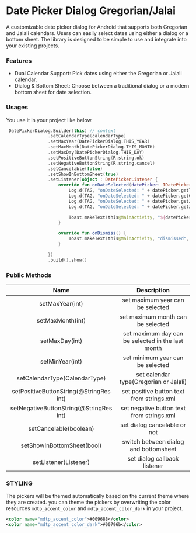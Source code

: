 # Date Picker Dialog Gregorian/Jalai

A customizable date picker dialog for Android that supports both Gregorian and Jalali calendars. Users can easily select dates using either a dialog or a bottom sheet. The library is designed to be simple to use and integrate into your existing projects.

### Features
* Dual Calendar Support: Pick dates using either the Gregorian or Jalali calendar.
* Dialog & Bottom Sheet: Choose between a traditional dialog or a modern bottom sheet for date selection.


### Usages
You use it in your project like below.
```kotlin
 DatePickerDialog.Builder(this) // context
                .setCalendarType(calendarType)
                .setMaxYear(DatePickerDialog.THIS_YEAR)
                .setMaxMonth(DatePickerDialog.THIS_MONTH)
                .setMaxDay(DatePickerDialog.THIS_DAY)
                .setPositiveButtonString(R.string.ok)
                .setNegativeButtonString(R.string.cancel)
                .setCancelable(false)
                .setShowInBottomSheet(true)
                .setListener(object : DatePickerListener {
                    override fun onDateSelected(datePicker: IDatePicker) {
                        Log.d(TAG, "onDateSelected: " + datePicker.getTimeStamp())
                        Log.d(TAG, "onDateSelected: " + datePicker.getGregorianDate())
                        Log.d(TAG, "onDateSelected: " + datePicker.getJalaliLongDate())
                        Log.d(TAG, "onDateSelected: " + datePicker.getJalaliMonthName())

                        Toast.makeText(this@MainActivity, "${datePicker.getJalaliYear()}/${datePicker.getJalaliMonth()}/${datePicker.getJalaliDay()} ", Toast.LENGTH_SHORT).show()
                    }

                    override fun onDismiss() {
                        Toast.makeText(this@MainActivity, "dismissed", Toast.LENGTH_SHORT).show()
                    }

                })
                .build().show()
```



### Public Methods

| Name | Description |
|:----:|:----:|
|setMaxYear(int)| set maximum year can be selected|
|setMaxMonth(int)| set maximum month can be selected|
|setMaxDay(int)| set maximum day can be selected in the last month|
|setMinYear(int)| set minimum year can be selected|
|setCalendarType(CalendarType)| set calendar type(Gregorian or Jalali)|
|setPositiveButtonString(@StringRes int)| set positive button text from strings.xml|
|setNegativeButtonString(@StringRes int)| set negative button text from strings.xml|
|setCancelable(boolean)| set dialog cancelable or not|
|setShowInBottomSheet(bool)|switch between dialog and bottomsheet|
|setListener(Listener)| set dialog callback listener|



### STYLING
The pickers will be themed automatically based on the current theme where they are created.
you can theme the pickers by overwriting the color resources `mdtp_accent_color` and `mdtp_accent_color_dark` in your project.
```xml
<color name="mdtp_accent_color">#009688</color>
<color name="mdtp_accent_color_dark">#00796b</color>
```
